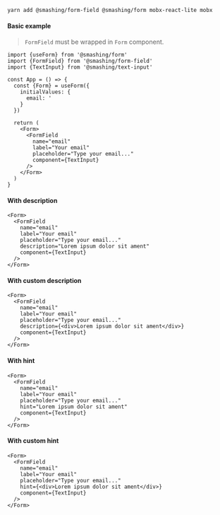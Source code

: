 ```sh
yarn add @smashing/form-field @smashing/form mobx-react-lite mobx
```

#### Basic example

> `FormField` must be wrapped in `Form` component.

```tsx
import {useForm} from '@smashing/form'
import {FormField} from '@smashing/form-field'
import {TextInput} from '@smashing/text-input'

const App = () => {
  const {Form} = useForm({
    initialValues: {
      email: '
    }
  })

  return (
    <Form>
      <FormField
        name="email"
        label="Your email"
        placeholder="Type your email..."
        component={TextInput}
      />
    </Form>
  )
}
```

#### With description

```tsx
<Form>
  <FormField
    name="email"
    label="Your email"
    placeholder="Type your email..."
    description="Lorem ipsum dolor sit ament"
    component={TextInput}
  />
</Form>
```

#### With custom description

```tsx
<Form>
  <FormField
    name="email"
    label="Your email"
    placeholder="Type your email..."
    description={<div>Lorem ipsum dolor sit ament</div>}
    component={TextInput}
  />
</Form>
```

#### With hint

```tsx
<Form>
  <FormField
    name="email"
    label="Your email"
    placeholder="Type your email..."
    hint="Lorem ipsum dolor sit ament"
    component={TextInput}
  />
</Form>
```

#### With custom hint

```tsx
<Form>
  <FormField
    name="email"
    label="Your email"
    placeholder="Type your email..."
    hint={<div>Lorem ipsum dolor sit ament</div>}
    component={TextInput}
  />
</Form>
```
